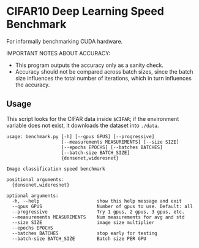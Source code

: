 # CIFAR10 Deep Learning Speed Benchmark

For informally benchmarking CUDA hardware.

IMPORTANT NOTES ABOUT ACCURACY:

* This program outputs the accuracy only as a sanity check.
* Accuracy should not be compared across batch sizes, since the batch size influences the total number of iterations, which in turn influences the accuracy.

## Usage

This script looks for the CIFAR data inside `$CIFAR`; if the environment variable does not exist, it downloads the dataset into `./data`.

```
usage: benchmark.py [-h] [--gpus GPUS] [--progressive]
                    [--measurements MEASUREMENTS] [--size SIZE]
                    [--epochs EPOCHS] [--batches BATCHES]
                    [--batch-size BATCH_SIZE]
                    {densenet,wideresnet}

Image classification speed benchmark

positional arguments:
  {densenet,wideresnet}

optional arguments:
  -h, --help                     show this help message and exit
  --gpus GPUS                    Number of gpus to use. Default: all
  --progressive                  Try 1 gpus, 2 gpus, 3 gpus, etc.
  --measurements MEASUREMENTS    Num measurements for avg and std
  --size SIZE                    image size multiplier
  --epochs EPOCHS
  --batches BATCHES              stop early for testing
  --batch-size BATCH_SIZE        Batch size PER GPU
```